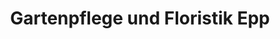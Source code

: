 ---
title: "Gartenpflege und Floristik Epp"
url: /meckesheim/gartenpflege-und-floristik-epp/
shop: Blumen
---